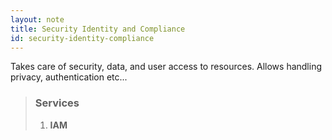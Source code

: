```yaml
---
layout: note
title: Security Identity and Compliance
id: security-identity-compliance
---
```



Takes care of security, data, and user access to resources. Allows handling privacy, authentication etc...

> ### Services
> 1. **IAM**